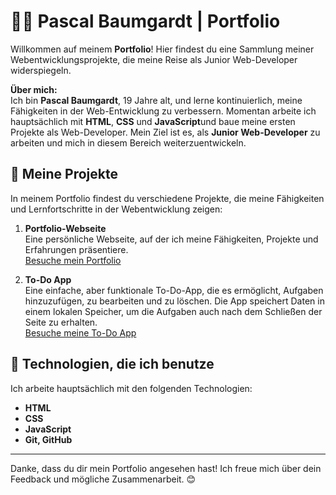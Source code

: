 # 👨‍💻 Pascal Baumgardt | Portfolio

Willkommen auf meinem **Portfolio**! Hier findest du eine Sammlung meiner Webentwicklungsprojekte, die meine Reise als Junior Web-Developer widerspiegeln. 

**Über mich:**  
Ich bin **Pascal Baumgardt**, 19 Jahre alt, und lerne kontinuierlich, meine Fähigkeiten in der Web-Entwicklung zu verbessern. Momentan arbeite ich hauptsächlich mit **HTML**, **CSS** und **JavaScript**und baue meine ersten Projekte als Web-Developer. Mein Ziel ist es, als **Junior Web-Developer** zu arbeiten und mich in diesem Bereich weiterzuentwickeln.

## 🚀 **Meine Projekte**

In meinem Portfolio findest du verschiedene Projekte, die meine Fähigkeiten und Lernfortschritte in der Webentwicklung zeigen:

1. **Portfolio-Webseite**  
   Eine persönliche Webseite, auf der ich meine Fähigkeiten, Projekte und Erfahrungen präsentiere.                 
   [Besuche mein Portfolio](https://devpascalb.github.io/portfolio/)

2. **To-Do App**  
   Eine einfache, aber funktionale To-Do-App, die es ermöglicht, Aufgaben hinzuzufügen, zu bearbeiten und zu löschen. Die App speichert Daten in einem lokalen Speicher, um die Aufgaben auch nach dem Schließen der Seite zu erhalten.            
   [Besuche meine To-Do App](https://devpascalb.github.io/to-do/)

## 🔧 **Technologien, die ich benutze**

Ich arbeite hauptsächlich mit den folgenden Technologien:

- **HTML**
- **CSS**
- **JavaScript**
- **Git, GitHub**

---

Danke, dass du dir mein Portfolio angesehen hast! Ich freue mich über dein Feedback und mögliche Zusammenarbeit. 😊
